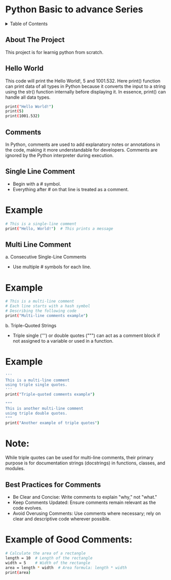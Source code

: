# Python Basic to advance Series

<!-- TABLE OF CONTENTS -->
<details>
  <summary>Table of Contents</summary>
  <ol>
    <li><a href="#about-the-project">About The Project</a></li>
    <li><a href="#hello-world">Hello World</a></li>
    <li>
        <a href="#comments">Comments</a>
        <ul>
            <li><a href="#single-line-comment">Single Line Comment</a></li>
            <li><a href="#multi-line-comment">Multi Line Comment</a></li>
            <li><a href="#best-practices-for-comments">Best Practices for Comments</a></li>
        </ul>
    </li>
  </ol>
</details>

<!-- ABOUT THE PROJECT -->

## About The Project

This project is for learnig python from scratch.

<!-- Hello World -->

## Hello World

This code will print the Hello World!, 5 and 1001.532. Here print() function can print data of all types in Python because it converts the input to a string using the str() function internally before displaying it. In essence, print() can handle all data types.

```sh
print("Hello World!")
print(5)
print(1001.532)
```

<!-- Comments -->

## Comments

In Python, comments are used to add explanatory notes or annotations in the code, making it more understandable for developers. Comments are ignored by the Python interpreter during execution.

<!-- Single Line Comment -->

## Single Line Comment

- Begin with a # symbol.
- Everything after # on that line is treated as a comment.

# Example

```sh
# This is a single-line comment
print("Hello, World!")  # This prints a message
```

<!-- Single Line Comment -->

## Multi Line Comment

a. Consecutive Single-Line Comments

- Use multiple # symbols for each line.

# Example

```sh
# This is a multi-line comment
# Each line starts with a hash symbol
# Describing the following code
print("Multi-line comments example")
```

b. Triple-Quoted Strings

- Triple single (''') or double quotes (""") can act as a comment block if not assigned to a variable or used in a function.

# Example

```sh
'''
This is a multi-line comment
using triple single quotes.
'''
print("Triple-quoted comments example")

"""
This is another multi-line comment
using triple double quotes.
"""
print("Another example of triple quotes")
```

# Note:

While triple quotes can be used for multi-line comments, their primary purpose is for documentation strings (docstrings) in functions, classes, and modules.

<!-- Best Practices for Comments -->

## Best Practices for Comments

- Be Clear and Concise: Write comments to explain "why," not "what."
- Keep Comments Updated: Ensure comments remain relevant as the code evolves.
- Avoid Overusing Comments: Use comments where necessary; rely on clear and descriptive code wherever possible.

# Example of Good Comments:

```sh
# Calculate the area of a rectangle
length = 10  # Length of the rectangle
width = 5    # Width of the rectangle
area = length * width  # Area formula: length * width
print(area)
```
